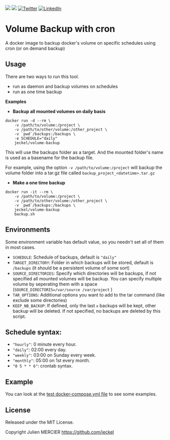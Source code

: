 [![](https://images.microbadger.com/badges/image/jeckel/volume-backup.svg)](https://microbadger.com/images/jeckel/volume-backup "Get your own image badge on microbadger.com") [![](https://images.microbadger.com/badges/version/jeckel/volume-backup.svg)](https://microbadger.com/images/jeckel/volume-backup "Get your own version badge on microbadger.com") [![Twitter](https://img.shields.io/badge/Twitter-%40jeckel4-blue.svg)](https://twitter.com/intent/user?screen_name=jeckel4) [![LinkedIn](https://img.shields.io/badge/LinkedIn-Julien%20Mercier-blue.svg)](https://www.linkedin.com/in/jeckel/)


# Volume Backup with cron

A docker image to backup docker's volume on specific schedules using cron (or on demand backup)

## Usage

There are two ways to run this tool.
- run as daemon and backup volumes on schedules
- run as one time backup

**Examples**

* **Backup all mounted volumes on daily basis**

```shell
docker run -d --rm \
	-v /path/to/volume:/project \
    -v /path/to/other/volume:/other_project \
	-v `pwd`/backups:/backups \
    -e SCHEDULE="daily"
	jeckel/volume-backup
```

This will use the backups folder as a target. And the mounted folder's name is used as a basename for the backup file.

For example, using the option `-v /path/to/volume:/project` will backup the volume folder into a tar.gz file called `backup_project_<datetime>.tar.gz`

* **Make a one time backup**

```shell
docker run -it --rm \
    -v /path/to/volume:/project \
    -v /path/to/other/volume:/other_project \
    -v `pwd`/backups:/backups \
    jeckel/volume-backup
    backup.sh
```

## Environments

Some environment variable has default value, so you needn't set all of them in most cases.

* `SCHEDULE`: Schedule of backups, default is `"daily"`
* `TARGET_DIRECTORY`: Folder in which backups will be stored, default is `/backups` (it should be a persistent volume of some sort)
* `SOURCE_DIRECTORIES`: Specify which directories will be backups, if not specified all mounted volumes will be backup. You can specify multiple volume by seperating them with a space (`SOURCE_DIRECTORIS=/var/source /var/project` ) 
* `TAR_OPTIONS`: Additional options you want to add to the tar command (like exclude some directories)
* `KEEP_NB_BACKUP`: If defined, only the last `x` backups will be kept, other backup will be deleted. If not specified, no backups are deleted by this script. 

## Schedule syntax:

* `"hourly"`: 0 minute every hour.
* `"daily"`: 02:00 every day.
* `"weekly"`: 03:00 on Sunday every week.
* `"monthly"`: 05:00 on 1st every month.
* `"0 5 * * 6"`: crontab syntax.

## Example

You can look at the [test docker-compose.yml file](tests/docker-compose.yml) to see some examples.

## License
Released under the MIT License.

Copyright Julien MERCIER https://github.com/jeckel